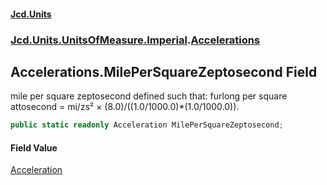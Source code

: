 #### [Jcd.Units](index.md 'index')
### [Jcd.Units.UnitsOfMeasure.Imperial](Jcd.Units.UnitsOfMeasure.Imperial.md 'Jcd.Units.UnitsOfMeasure.Imperial').[Accelerations](Accelerations.md 'Jcd.Units.UnitsOfMeasure.Imperial.Accelerations')

## Accelerations.MilePerSquareZeptosecond Field

mile per square zeptosecond defined such that: furlong per square attosecond = mi/zs² ×
(8.0)/((1.0/1000.0)*(1.0/1000.0)).

```csharp
public static readonly Acceleration MilePerSquareZeptosecond;
```

#### Field Value
[Acceleration](Acceleration.md 'Jcd.Units.UnitTypes.Acceleration')